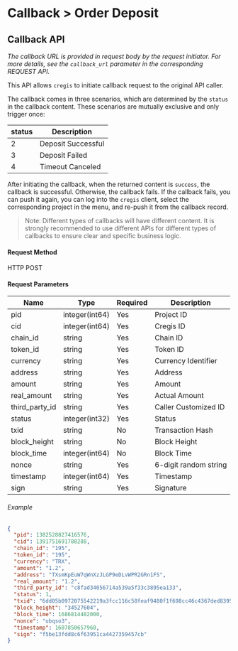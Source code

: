 # Callback > Order Deposit

## Callback API

_The callback URL is provided in request body by the request initiator. For more details, see the `callback_url` parameter in the corresponding REQUEST API._

This API allows `cregis` to initiate callback request to the original API caller. 

The callback comes in three scenarios, which are determined by the `status` in the callback content. These scenarios are mutually exclusive and only trigger once:

| status | Description      |
| ------ | ---------------- |
| 2      | Deposit Successful |
| 3      | Deposit Failed     |
| 4      | Timeout Canceled   |

After initiating the callback, when the returned content is `success`, the callback is successful. Otherwise, the callback fails. If the callback fails, you can push it again, you can log into the `cregis` client, select the corresponding project in the menu, and re-push it from the callback record.

> Note: Different types of callbacks will have different content. It is strongly recommended to use different APIs for different types of callbacks to ensure clear and specific business logic.

#### Request Method

HTTP POST

#### Request Parameters

| Name             | Type            | Required | Description         |
| ---------------- | --------------- | -------- | ------------------- |
| pid              | integer(int64)  | Yes      | Project ID          |
| cid              | integer(int64)  | Yes      | Cregis ID          |
| chain_id         | string          | Yes      | Chain ID            |
| token_id         | string          | Yes      | Token ID            |
| currency         | string          | Yes      | Currency Identifier |
| address          | string          | Yes      | Address             |
| amount           | string          | Yes      | Amount              |
| real_amount      | string          | Yes      | Actual Amount       |
| third_party_id   | string          | Yes      | Caller Customized ID  |
| status           | integer(int32)  | Yes      | Status              |
| txid             | string          | No       | Transaction Hash    |
| block_height     | string          | No       | Block Height        |
| block_time       | integer(int64)  | No       | Block Time          |
| nonce            | string          | Yes      | 6-digit random string |
| timestamp        | integer(int64)  | Yes      | Timestamp           |
| sign             | string          | Yes      | Signature           |

###### Example

```json
{
  "pid": 1382528827416576,
  "cid": 1391751691788288,
  "chain_id": "195",
  "token_id": "195",
  "currency": "TRX",
  "amount": "1.2",
  "address": "TXsmKpEuW7qWnXzJLGP9eDLvWPR2GRn1FS",
  "real_amount": "1.2",
  "third_party_id": "c8fad34056714a539a5f33c3895ea133",
  "status": 1,
  "txid": "6dd05b0972075542219a3fcc116c58feaf9480f1f698cc46c4367ded83955cfd",
  "block_height": "34527604",
  "block_time": 1686814482000,
  "nonce": "ubqso3",
  "timestamp": 1687850657960,
  "sign": "f5be13fdd8c6f63951ca4427359457cb"
}
```